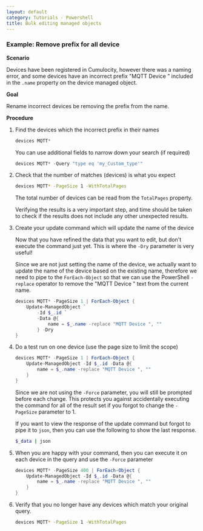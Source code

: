 ```yaml
---
layout: default
category: Tutorials - Powershell
title: Bulk editing managed objects
---
```


### Example: Remove prefix for all device

**Scenario**

Devices have been registered in Cumulocity, however there was a naming error, and some devices have an incorrect prefix "MQTT Device " included in the `.name` property on the device managed object.

**Goal**

Rename incorrect devices be removing the prefix from the name.

**Procedure**

1. Find the devices which the incorrect prefix in their names

    ```powershell
    devices MQTT*
    ```

    You can use additional fields to narrow down your search (if required)

    ```powershell
    devices MQTT* -Query "type eq 'my_Custom_type'"
    ```

2. Check that the number of matches (devices) is what you expect

    ```bash
    devices MQTT* -PageSize 1 -WithTotalPages
    ```

    The total number of devices can be read from the `TotalPages` property.

    Verifying the results is a very important step, and time should be taken to check if the results does not include any other unexpected results.

3. Create your update command which will update the name of the device

    Now that you have refined the data that you want to edit, but don't execute the command just yet. This is where the `-Dry` parameter is very useful!

    Since we are not just setting the name of the device, we actually want to update the name of the device based on the existing name, therefore we need to pipe to the `ForEach-Object` so that we can use the PowerShell `-replace` operator to remove the "MQTT Device " text from the current name.

    ```powershell
    devices MQTT* -PageSize 1 | ForEach-Object {
        Update-ManagedObject `
            -Id $_.id `
            -Data @{
                name = $_.name -replace "MQTT Device ", ""
            } -Dry
    }
    ```

4. Do a test run on one device (use the page size to limit the scope)

    ```powershell
    devices MQTT* -PageSize 1 | ForEach-Object {
        Update-ManagedObject -Id $_.id -Data @{
            name = $_.name -replace "MQTT Device ", ""
        }
    }
    ```

    Since we are not using the `-Force` parameter, you will still be prompted before each change. This protects you against accidentally executing the command for all of the result set if you forgot to change the `-PageSize` parameter to 1.

    If you want to view the response of the update command but forgot to pipe it to `json`, then you can use the following to show the last response.

    ```bash
    $_data | json
    ```

5. When you are happy with your command, then you can execute it on each device in the query and use the `-Force` parameter

    ```powershell
    devices MQTT* -PageSize 400 | ForEach-Object {
        Update-ManagedObject -Id $_.id -Data @{
            name = $_.name -replace "MQTT Device ", ""
        }
    }
    ```

6. Verify that you no longer have any devices which match your original query.

    ```bash
    devices MQTT* -PageSize 1 -WithTotalPages
    ```

